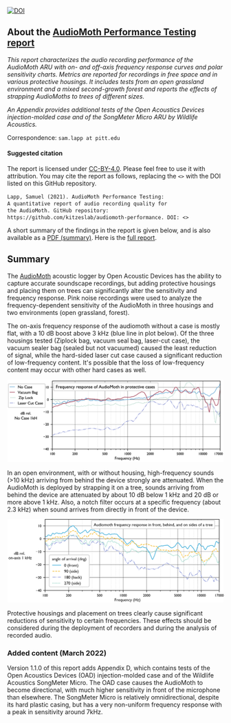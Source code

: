 [![DOI](https://zenodo.org/badge/327415136.svg)](https://zenodo.org/badge/latestdoi/327415136)

## About the [AudioMoth Performance Testing report](https://github.com/kitzeslab/audiomoth-performance/blob/main/report.md)

*This report characterizes the audio recording performance of the
AudioMoth ARU with on- and off-axis frequency response curves and polar
sensitivity charts. Metrics are reported for recordings in free space
and in various protective housings. It includes tests from an open
grassland environment and a mixed second-growth forest and reports the
effects of strapping AudioMoths to trees of different sizes.*

*An Appendix provides additional tests of the Open Acoustics Devices 
injection-molded case and of the SongMeter Micro ARU by Wildlife Acoustics.*

Correspondence: `sam.lapp at pitt.edu`

#### Suggested citation
The report is licensed under [CC-BY-4.0](https://creativecommons.org/licenses/by/4.0/). Please feel free to use it with attribution. You may cite the report as follows, replacing the `<>` with the DOI listed on this GitHub repository.

```
Lapp, Samuel (2021). AudioMoth Performance Testing: 
A quantitative report of audio recording quality for 
the AudioMoth. GitHub repository: 
https://github.com/kitzeslab/audiomoth-performance. DOI: <>
```

A short summary of the findings in the report is given below, and is also available as a [PDF (summary)](https://github.com/kitzeslab/audiomoth-performance/blob/main/summary.pdf). Here is the [full report](https://github.com/kitzeslab/audiomoth-performance/blob/main/report.md).

## Summary

The [AudioMoth](https://www.openacousticdevices.info/) acoustic logger 
by Open Acoustic Devices has the ability
to capture accurate soundscape recordings, but adding protective
housings and placing them on trees can significantly alter the
sensitivity and frequency response. Pink noise recordings were used to
analyze the frequency-dependent sensitivity of the AudioMoth in three
housings and two environments (open grassland, forest).

The on-axis frequency response of the audiomoth without a case is mostly
flat, with a 10 dB boost above 3 kHz (blue line in plot below). Of the
three housings tested (Ziplock bag, vacuum seal bag, laser-cut case),
the vacuum sealer bag (sealed but not vacuumed) caused the least
reduction of signal, while the hard-sided laser cut case caused a
significant reduction of low-frequency content. It's possible that the loss
of low-frequency content may occur with other hard cases as well.

![image](/pngs/X1_fr_each_case.png)

In an open environment, with or without housing, high-frequency sounds
(\>10 kHz) arriving from behind the device strongly are attenuated. When
the AudioMoth is deployed by strapping it on a tree, sounds arriving
from behind the device are attenuated by about 10 dB below 1 kHz and 20
dB or more above 1 kHz. Also, a notch filter occurs at a specific
frequency (about 2.3 kHz) when sound arrives from directly in front of
the device.

![image](/pngs/X2_trees.png)

Protective housings and placement on trees clearly cause significant
reductions of sensitivity to certain frequencies. These effects should
be considered during the deployment of recorders and during the analysis
of recorded audio.

### Added content (March 2022) 
Version 1.1.0 of this report adds Appendix D, which contains tests of the Open Acoustics Devices (OAD)
injection-molded case and of the Wildlife Acoustics SongMeter Micro. The OAD case
causes the AudioMoth to become directional, with much higher sensitivity in front of the
microphone than elsewhere. The SongMeter Micro is relatively omnidirectional, despite its
hard plastic casing, but has a very non-uniform frequency response with a peak in sensitivity 
around 7kHz. 
